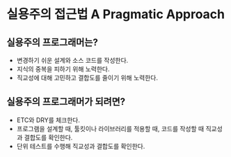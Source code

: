 # 실용주의 접근법 A Pragmatic Approach

## 실용주의 프로그래머는?

- 변경하기 쉬운 설계와 소스 코드를 작성한다.
- 지식의 중복을 피하기 위해 노력한다.
- 직교성에 대해 고민하고 결합도를 줄이기 위해 노력한다.

## 실용주의 프로그래머가 되려면?

- ETC와 DRY를 체크한다.
- 프로그램을 설계할 때, 툴킷이나 라이브러리를 적용할 때, 코드를 작성할 때 직교성과 결합도를 확인한다.
- 단위 테스트를 수행해 직교성과 결합도를 확인한다.
